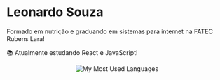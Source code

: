 # Leonardo Souza

Formado em nutrição e graduando em sistemas para internet na FATEC Rubens Lara!

📚 Atualmente estudando React e JavaScript!
<div align="center">
  
![My Most Used Languages](https://github-readme-stats.vercel.app/api/top-langs/?username=leonardosf98&theme=midnight-purple&show_icons=true&hide_title=true)
  
</div>
